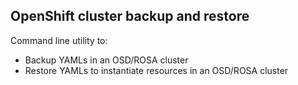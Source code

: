 ## OpenShift cluster backup and restore 

Command line utility to:
- Backup YAMLs in an OSD/ROSA cluster 
- Restore YAMLs to instantiate resources in an OSD/ROSA cluster

